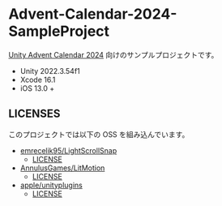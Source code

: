 # Advent-Calendar-2024-SampleProject

[Unity Advent Calendar 2024](https://qiita.com/advent-calendar/2024/unity) 向けのサンプルプロジェクトです。

- Unity 2022.3.54f1
- Xcode 16.1
- iOS 13.0 +

## LICENSES

このプロジェクトでは以下の OSS を組み込んでいます。

- [emrecelik95/LightScrollSnap](https://github.com/emrecelik95/LightScrollSnap)
    - [LICENSE](https://github.com/emrecelik95/LightScrollSnap/blob/master/LICENSE)
- [AnnulusGames/LitMotion](https://github.com/AnnulusGames/LitMotion)
    - [LICENSE](https://github.com/AnnulusGames/LitMotion?tab=MIT-1-ov-file#readme)
- [apple/unityplugins](https://github.com/apple/unityplugins)
    - [LICENSE](https://github.com/apple/unityplugins/blob/main/LICENSE.txt)
